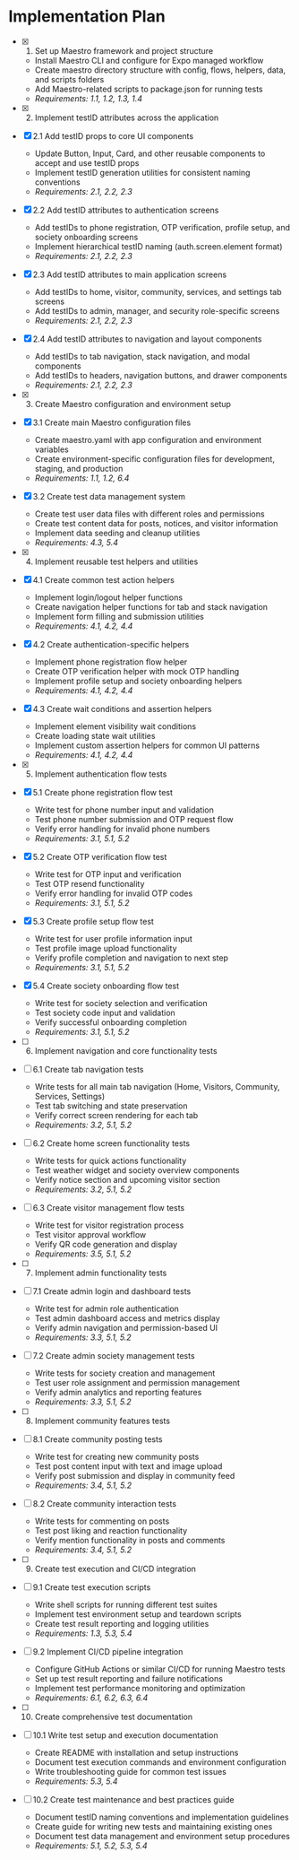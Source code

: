 # Implementation Plan

- [x] 1. Set up Maestro framework and project structure
  - Install Maestro CLI and configure for Expo managed workflow
  - Create maestro directory structure with config, flows, helpers, data, and scripts folders
  - Add Maestro-related scripts to package.json for running tests
  - _Requirements: 1.1, 1.2, 1.3, 1.4_

- [x] 2. Implement testID attributes across the application
- [x] 2.1 Add testID props to core UI components
  - Update Button, Input, Card, and other reusable components to accept and use testID props
  - Implement testID generation utilities for consistent naming conventions
  - _Requirements: 2.1, 2.2, 2.3_

- [x] 2.2 Add testID attributes to authentication screens
  - Add testIDs to phone registration, OTP verification, profile setup, and society onboarding screens
  - Implement hierarchical testID naming (auth.screen.element format)
  - _Requirements: 2.1, 2.2, 2.3_

- [x] 2.3 Add testID attributes to main application screens
  - Add testIDs to home, visitor, community, services, and settings tab screens
  - Add testIDs to admin, manager, and security role-specific screens
  - _Requirements: 2.1, 2.2, 2.3_

- [x] 2.4 Add testID attributes to navigation and layout components
  - Add testIDs to tab navigation, stack navigation, and modal components
  - Add testIDs to headers, navigation buttons, and drawer components
  - _Requirements: 2.1, 2.2, 2.3_

- [x] 3. Create Maestro configuration and environment setup
- [x] 3.1 Create main Maestro configuration files
  - Create maestro.yaml with app configuration and environment variables
  - Create environment-specific configuration files for development, staging, and production
  - _Requirements: 1.1, 1.2, 6.4_

- [x] 3.2 Create test data management system
  - Create test user data files with different roles and permissions
  - Create test content data for posts, notices, and visitor information
  - Implement data seeding and cleanup utilities
  - _Requirements: 4.3, 5.4_

- [x] 4. Implement reusable test helpers and utilities
- [x] 4.1 Create common test action helpers
  - Implement login/logout helper functions
  - Create navigation helper functions for tab and stack navigation
  - Implement form filling and submission utilities
  - _Requirements: 4.1, 4.2, 4.4_

- [x] 4.2 Create authentication-specific helpers
  - Implement phone registration flow helper
  - Create OTP verification helper with mock OTP handling
  - Implement profile setup and society onboarding helpers
  - _Requirements: 4.1, 4.2, 4.4_

- [x] 4.3 Create wait conditions and assertion helpers
  - Implement element visibility wait conditions
  - Create loading state wait utilities
  - Implement custom assertion helpers for common UI patterns
  - _Requirements: 4.1, 4.2, 4.4_

- [x] 5. Implement authentication flow tests
- [x] 5.1 Create phone registration flow test
  - Write test for phone number input and validation
  - Test phone number submission and OTP request flow
  - Verify error handling for invalid phone numbers
  - _Requirements: 3.1, 5.1, 5.2_

- [x] 5.2 Create OTP verification flow test
  - Write test for OTP input and verification
  - Test OTP resend functionality
  - Verify error handling for invalid OTP codes
  - _Requirements: 3.1, 5.1, 5.2_

- [x] 5.3 Create profile setup flow test
  - Write test for user profile information input
  - Test profile image upload functionality
  - Verify profile completion and navigation to next step
  - _Requirements: 3.1, 5.1, 5.2_

- [x] 5.4 Create society onboarding flow test
  - Write test for society selection and verification
  - Test society code input and validation
  - Verify successful onboarding completion
  - _Requirements: 3.1, 5.1, 5.2_

- [ ] 6. Implement navigation and core functionality tests
- [ ] 6.1 Create tab navigation tests
  - Write tests for all main tab navigation (Home, Visitors, Community, Services, Settings)
  - Test tab switching and state preservation
  - Verify correct screen rendering for each tab
  - _Requirements: 3.2, 5.1, 5.2_

- [ ] 6.2 Create home screen functionality tests
  - Write tests for quick actions functionality
  - Test weather widget and society overview components
  - Verify notice section and upcoming visitor section
  - _Requirements: 3.2, 5.1, 5.2_

- [ ] 6.3 Create visitor management flow tests
  - Write test for visitor registration process
  - Test visitor approval workflow
  - Verify QR code generation and display
  - _Requirements: 3.5, 5.1, 5.2_

- [ ] 7. Implement admin functionality tests
- [ ] 7.1 Create admin login and dashboard tests
  - Write test for admin role authentication
  - Test admin dashboard access and metrics display
  - Verify admin navigation and permission-based UI
  - _Requirements: 3.3, 5.1, 5.2_

- [ ] 7.2 Create admin society management tests
  - Write tests for society creation and management
  - Test user role assignment and permission management
  - Verify admin analytics and reporting features
  - _Requirements: 3.3, 5.1, 5.2_

- [ ] 8. Implement community features tests
- [ ] 8.1 Create community posting tests
  - Write test for creating new community posts
  - Test post content input with text and image upload
  - Verify post submission and display in community feed
  - _Requirements: 3.4, 5.1, 5.2_

- [ ] 8.2 Create community interaction tests
  - Write tests for commenting on posts
  - Test post liking and reaction functionality
  - Verify mention functionality in posts and comments
  - _Requirements: 3.4, 5.1, 5.2_

- [ ] 9. Create test execution and CI/CD integration
- [ ] 9.1 Create test execution scripts
  - Write shell scripts for running different test suites
  - Implement test environment setup and teardown scripts
  - Create test result reporting and logging utilities
  - _Requirements: 1.3, 5.3, 5.4_

- [ ] 9.2 Implement CI/CD pipeline integration
  - Configure GitHub Actions or similar CI/CD for running Maestro tests
  - Set up test result reporting and failure notifications
  - Implement test performance monitoring and optimization
  - _Requirements: 6.1, 6.2, 6.3, 6.4_

- [ ] 10. Create comprehensive test documentation
- [ ] 10.1 Write test setup and execution documentation
  - Create README with installation and setup instructions
  - Document test execution commands and environment configuration
  - Write troubleshooting guide for common test issues
  - _Requirements: 5.3, 5.4_

- [ ] 10.2 Create test maintenance and best practices guide
  - Document testID naming conventions and implementation guidelines
  - Create guide for writing new tests and maintaining existing ones
  - Document test data management and environment setup procedures
  - _Requirements: 5.1, 5.2, 5.3, 5.4_

